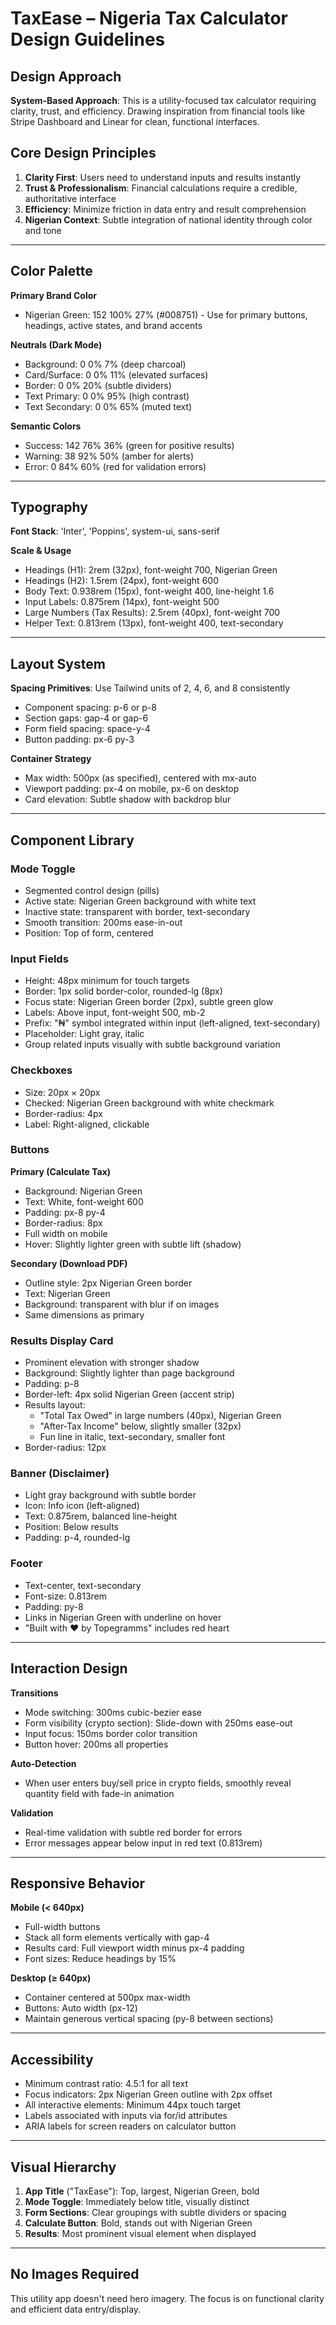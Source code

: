 # TaxEase – Nigeria Tax Calculator Design Guidelines

## Design Approach
**System-Based Approach**: This is a utility-focused tax calculator requiring clarity, trust, and efficiency. Drawing inspiration from financial tools like Stripe Dashboard and Linear for clean, functional interfaces.

## Core Design Principles
1. **Clarity First**: Users need to understand inputs and results instantly
2. **Trust & Professionalism**: Financial calculations require a credible, authoritative interface
3. **Efficiency**: Minimize friction in data entry and result comprehension
4. **Nigerian Context**: Subtle integration of national identity through color and tone

---

## Color Palette

**Primary Brand Color**
- Nigerian Green: 152 100% 27% (#008751) - Use for primary buttons, headings, active states, and brand accents

**Neutrals (Dark Mode)**
- Background: 0 0% 7% (deep charcoal)
- Card/Surface: 0 0% 11% (elevated surfaces)
- Border: 0 0% 20% (subtle dividers)
- Text Primary: 0 0% 95% (high contrast)
- Text Secondary: 0 0% 65% (muted text)

**Semantic Colors**
- Success: 142 76% 36% (green for positive results)
- Warning: 38 92% 50% (amber for alerts)
- Error: 0 84% 60% (red for validation errors)

---

## Typography

**Font Stack**: 'Inter', 'Poppins', system-ui, sans-serif

**Scale & Usage**
- Headings (H1): 2rem (32px), font-weight 700, Nigerian Green
- Headings (H2): 1.5rem (24px), font-weight 600
- Body Text: 0.938rem (15px), font-weight 400, line-height 1.6
- Input Labels: 0.875rem (14px), font-weight 500
- Large Numbers (Tax Results): 2.5rem (40px), font-weight 700
- Helper Text: 0.813rem (13px), font-weight 400, text-secondary

---

## Layout System

**Spacing Primitives**: Use Tailwind units of 2, 4, 6, and 8 consistently
- Component spacing: p-6 or p-8
- Section gaps: gap-4 or gap-6
- Form field spacing: space-y-4
- Button padding: px-6 py-3

**Container Strategy**
- Max width: 500px (as specified), centered with mx-auto
- Viewport padding: px-4 on mobile, px-6 on desktop
- Card elevation: Subtle shadow with backdrop blur

---

## Component Library

### Mode Toggle
- Segmented control design (pills)
- Active state: Nigerian Green background with white text
- Inactive state: transparent with border, text-secondary
- Smooth transition: 200ms ease-in-out
- Position: Top of form, centered

### Input Fields
- Height: 48px minimum for touch targets
- Border: 1px solid border-color, rounded-lg (8px)
- Focus state: Nigerian Green border (2px), subtle green glow
- Labels: Above input, font-weight 500, mb-2
- Prefix: "₦" symbol integrated within input (left-aligned, text-secondary)
- Placeholder: Light gray, italic
- Group related inputs visually with subtle background variation

### Checkboxes
- Size: 20px × 20px
- Checked: Nigerian Green background with white checkmark
- Border-radius: 4px
- Label: Right-aligned, clickable

### Buttons
**Primary (Calculate Tax)**
- Background: Nigerian Green
- Text: White, font-weight 600
- Padding: px-8 py-4
- Border-radius: 8px
- Full width on mobile
- Hover: Slightly lighter green with subtle lift (shadow)

**Secondary (Download PDF)**
- Outline style: 2px Nigerian Green border
- Text: Nigerian Green
- Background: transparent with blur if on images
- Same dimensions as primary

### Results Display Card
- Prominent elevation with stronger shadow
- Background: Slightly lighter than page background
- Padding: p-8
- Border-left: 4px solid Nigerian Green (accent strip)
- Results layout:
  - "Total Tax Owed" in large numbers (40px), Nigerian Green
  - "After-Tax Income" below, slightly smaller (32px)
  - Fun line in italic, text-secondary, smaller font
- Border-radius: 12px

### Banner (Disclaimer)
- Light gray background with subtle border
- Icon: Info icon (left-aligned)
- Text: 0.875rem, balanced line-height
- Position: Below results
- Padding: p-4, rounded-lg

### Footer
- Text-center, text-secondary
- Font-size: 0.813rem
- Padding: py-8
- Links in Nigerian Green with underline on hover
- "Built with ❤️ by Topegramms" includes red heart

---

## Interaction Design

**Transitions**
- Mode switching: 300ms cubic-bezier ease
- Form visibility (crypto section): Slide-down with 250ms ease-out
- Input focus: 150ms border color transition
- Button hover: 200ms all properties

**Auto-Detection**
- When user enters buy/sell price in crypto fields, smoothly reveal quantity field with fade-in animation

**Validation**
- Real-time validation with subtle red border for errors
- Error messages appear below input in red text (0.813rem)

---

## Responsive Behavior

**Mobile (< 640px)**
- Full-width buttons
- Stack all form elements vertically with gap-4
- Results card: Full viewport width minus px-4 padding
- Font sizes: Reduce headings by 15%

**Desktop (≥ 640px)**
- Container centered at 500px max-width
- Buttons: Auto width (px-12)
- Maintain generous vertical spacing (py-8 between sections)

---

## Accessibility
- Minimum contrast ratio: 4.5:1 for all text
- Focus indicators: 2px Nigerian Green outline with 2px offset
- All interactive elements: Minimum 44px touch target
- Labels associated with inputs via for/id attributes
- ARIA labels for screen readers on calculator button

---

## Visual Hierarchy
1. **App Title** ("TaxEase"): Top, largest, Nigerian Green, bold
2. **Mode Toggle**: Immediately below title, visually distinct
3. **Form Sections**: Clear groupings with subtle dividers or spacing
4. **Calculate Button**: Bold, stands out with Nigerian Green
5. **Results**: Most prominent visual element when displayed

---

## No Images Required
This utility app doesn't need hero imagery. The focus is on functional clarity and efficient data entry/display.